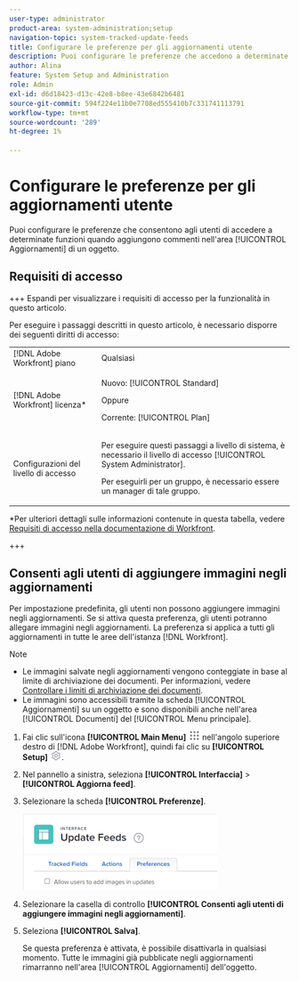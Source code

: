 ```yaml
---
user-type: administrator
product-area: system-administration;setup
navigation-topic: system-tracked-update-feeds
title: Configurare le preferenze per gli aggiornamenti utente
description: Puoi configurare le preferenze che accedono a determinate funzioni quando gli utenti aggiungono commenti nell'area [!UICONTROL Aggiornamenti] di un oggetto.
author: Alina
feature: System Setup and Administration
role: Admin
exl-id: d6d18423-d13c-42e8-b8ee-43e6842b6481
source-git-commit: 594f224e11b0e7708ed555410b7c331741113791
workflow-type: tm+mt
source-wordcount: '289'
ht-degree: 1%

---
```


# Configurare le preferenze per gli aggiornamenti utente

<!--Audited: 06/2025-->

Puoi configurare le preferenze che consentono agli utenti di accedere a determinate funzioni quando aggiungono commenti nell&#39;area [!UICONTROL Aggiornamenti] di un oggetto.

## Requisiti di accesso

+++ Espandi per visualizzare i requisiti di accesso per la funzionalità in questo articolo.

Per eseguire i passaggi descritti in questo articolo, è necessario disporre dei seguenti diritti di accesso:

<table style="table-layout:auto"> 
 <col> 
 <col> 
 <tbody> 
  <tr> 
   <td role="rowheader">[!DNL Adobe Workfront] piano</td> 
   <td>Qualsiasi</td> 
  </tr> 
  <tr> 
   <td role="rowheader">[!DNL Adobe Workfront] licenza*</td> 
   <td><p>Nuovo: [!UICONTROL Standard]</p>
   Oppure
   <p>Corrente: [!UICONTROL Plan]</p>
   </td> 
  </tr>  
  <tr> 
   <td role="rowheader">Configurazioni del livello di accesso</td> 
   <td><p>Per eseguire questi passaggi a livello di sistema, è necessario il livello di accesso [!UICONTROL System Administrator].</p><p>Per eseguirli per un gruppo, è necessario essere un manager di tale gruppo.</p></td>
  </tr> 
 </tbody> 
</table>

*Per ulteriori dettagli sulle informazioni contenute in questa tabella, vedere [Requisiti di accesso nella documentazione di Workfront](/help/quicksilver/administration-and-setup/add-users/access-levels-and-object-permissions/access-level-requirements-in-documentation.md).

+++

## Consenti agli utenti di aggiungere immagini negli aggiornamenti

Per impostazione predefinita, gli utenti non possono aggiungere immagini negli aggiornamenti. Se si attiva questa preferenza, gli utenti potranno allegare immagini negli aggiornamenti. La preferenza si applica a tutti gli aggiornamenti in tutte le aree dell&#39;istanza [!DNL Workfront].

>[!NOTE]
>
>* Le immagini salvate negli aggiornamenti vengono conteggiate in base al limite di archiviazione dei documenti. Per informazioni, vedere [Controllare i limiti di archiviazione dei documenti](../../../documents/managing-documents/check-document-storage.md).
>* Le immagini sono accessibili tramite la scheda [!UICONTROL Aggiornamenti] su un oggetto e sono disponibili anche nell&#39;area [!UICONTROL Documenti] del [!UICONTROL Menu principale].
>

1. Fai clic sull&#39;icona **[!UICONTROL Main Menu]** ![Main Menu icon](assets/main-menu-icon.png) nell&#39;angolo superiore destro di [!DNL Adobe Workfront], quindi fai clic su **[!UICONTROL Setup]** ![Gear settings icon](assets/gear-icon-settings.png).
1. Nel pannello a sinistra, seleziona **[!UICONTROL Interfaccia]** > **[!UICONTROL Aggiorna feed]**.
1. Selezionare la scheda **[!UICONTROL Preferenze]**.

   ![Preferenze utente per feed di aggiornamento](assets/updatefeeds-preferences-350x137.png)

1. Selezionare la casella di controllo **[!UICONTROL Consenti agli utenti di aggiungere immagini negli aggiornamenti]**.
1. Seleziona **[!UICONTROL Salva]**.

   Se questa preferenza è attivata, è possibile disattivarla in qualsiasi momento. Tutte le immagini già pubblicate negli aggiornamenti rimarranno nell&#39;area [!UICONTROL Aggiornamenti] dell&#39;oggetto.
